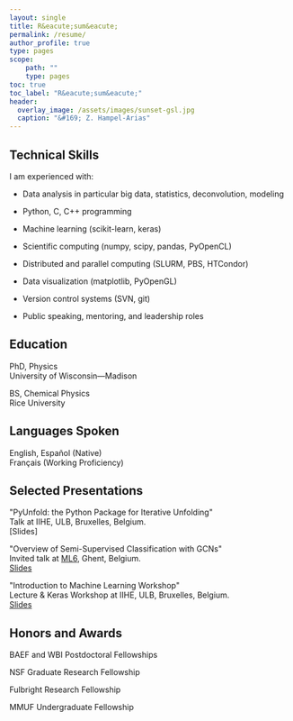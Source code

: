 ```yaml
---
layout: single
title: R&eacute;sum&eacute;
permalink: /resume/
author_profile: true
type: pages
scope:
    path: ""
    type: pages
toc: true
toc_label: "R&eacute;sum&eacute;"
header:
  overlay_image: /assets/images/sunset-gsl.jpg
  caption: "&#169; Z. Hampel-Arias"
---
```


## Technical Skills
<div>
    <p>I am experienced with:</p>
    <ul>
        <li>
            <p>Data analysis in particular big data, statistics, deconvolution, modeling</p>
        </li>
        <li>
            <p>Python, C, C++ programming</p>
        </li>
        <li>
            <p>Machine learning (scikit-learn, keras)</p>
        </li>
        <li>
            <p>Scientific computing (numpy, scipy, pandas, PyOpenCL)</p>
        </li>
        <li>
            <p>Distributed and parallel computing (SLURM, PBS, HTCondor)</p>
        </li>
        <li>
            <p>Data visualization (matplotlib, PyOpenGL)</p>
        </li>
        <li>
            <p>Version control systems (SVN, git)</p>
        </li>
        <li>
            <p>Public speaking, mentoring, and leadership roles</p>
        </li>
    </ul>
</div>


## Education
PhD, Physics<br>
University of Wisconsin&mdash;Madison<br>
<!--Thesis Advisor: Prof. Stefan Westerhoff<br>
Thesis Title: <b>Cosmic Ray Observations at the TeV Scale with the HAWC Observatory</b><br>
Degree Title: Computational Particle Astrophysics-->

BS, Chemical Physics<br>
Rice University<br>
<!--Thesis Advisor: Prof. B. Paul Padley<br>
Thesis Title: <b>Spurious Events in the Endcap Muon System of the CMS Detector</b>-->


## Languages Spoken
English, Espa&ntilde;ol (Native)<br>
Fran&ccedil;ais (Working Proficiency)


## Selected Presentations

"PyUnfold: the Python Package for Iterative Unfolding" <br>
Talk at IIHE, ULB, Bruxelles, Belgium. <br>
[Slides]

"Overview of Semi-Supervised Classification with GCNs" <br>
Invited talk at [ML6](http://ml6.eu/), Ghent, Belgium.<br>
[Slides](https://zhampel.github.io/gcn-ssc-technical-overview/)

"Introduction to Machine Learning Workshop"<br>
Lecture & Keras Workshop at IIHE, ULB, Bruxelles, Belgium.<br>
[Slides](https://zhampel.github.io/intro-ml-iihe/)


## Honors and Awards
BAEF and WBI Postdoctoral Fellowships

NSF Graduate Research Fellowship

Fulbright Research Fellowship

MMUF Undergraduate Fellowship
